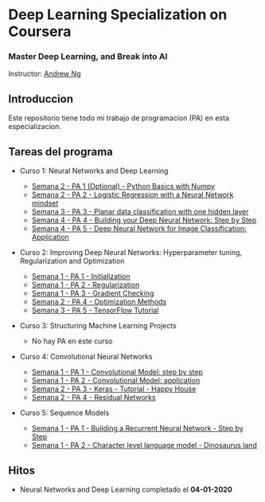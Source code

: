# Deep Learning Specialization on Coursera
### Master Deep Learning, and Break into AI
Instructor: [Andrew Ng](http://www.andrewng.org/)

## Introduccion
Este repositorio tiene todo mi trabajo de programacion (PA) en esta especializacion.

## Tareas del programa

- Curso 1: Neural Networks and Deep Learning
  - [Semana 2 - PA 1 (Optional) - Python Basics with Numpy](https://github.com/germangelv/deep-learning-specialization-coursera/blob/master/neural_networks_and_deep_learning/Python_Basics_With_Numpy_v3a.ipynb)
  - [Semana 2 - PA 2 - Logistic Regression with a Neural Network mindset](https://github.com/germangelv/deep-learning-specialization-coursera/blob/master/neural_networks_and_deep_learning/Logistic_Regression_with_a_Neural_Network_mindset_v6a.ipynb)
  - [Semana 3 - PA 3 - Planar data classification with one hidden layer](https://github.com/germangelv/deep-learning-specialization-coursera/blob/master/neural_networks_and_deep_learning/Planar_data_classification_with_onehidden_layer_v6c.ipynb)
  - [Semana 4 - PA 4 - Building your Deep Neural Network: Step by Step](https://github.com/germangelv/deep-learning-specialization-coursera/blob/master/neural_networks_and_deep_learning/Building_your_Deep_Neural_Network_Step_by_Step_v8a.ipynb)
  - [Semana 4 - PA 5 - Deep Neural Network for Image Classification: Application](https://github.com/germangelv/deep-learning-specialization-coursera/blob/master/neural_networks_and_deep_learning/Deep%2BNeural%2BNetwork%2B-%2BApplication%2Bv8.ipynb)
  
- Curso 2: Improving Deep Neural Networks: Hyperparameter tuning, Regularization and Optimization
  - [Semana 1 - PA 1 - Initialization]()
  - [Semana 1 - PA 2 - Regularization]()
  - [Semana 1 - PA 3 - Gradient Checking]()
  - [Semana 2 - PA 4 - Optimization Methods]()
  - [Semana 3 - PA 5 - TensorFlow Tutorial]()
  
- Curso 3: Structuring Machine Learning Projects
  - No hay PA en este curso
  
- Curso 4: Convolutional Neural Networks
  - [Semana 1 - PA 1 - Convolutional Model: step by step]()
  - [Semana 1 - PA 2 - Convolutional Model: application]()
  - [Semana 2 - PA 3 - Keras - Tutorial - Happy House]()
  - [Semana 2 - PA 4 - Residual Networks]()
   
- Curso 5: Sequence Models
  - [Semana 1 - PA 1 - Building a Recurrent Neural Network - Step by Step]()
  - [Semana 1 - PA 2 - Character level language model - Dinosaurus land]()

## Hitos
- Neural Networks and Deep Learning completado el **04-01-2020**
